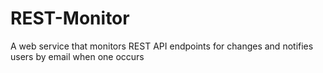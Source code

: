 # REST-Monitor
A web service that monitors REST API endpoints for changes and notifies users by email when one occurs
